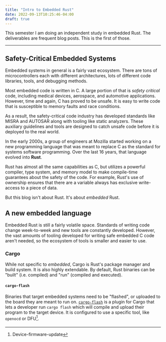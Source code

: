 ```yaml
---
title: "Intro to Embedded Rust"
date: 2022-09-13T10:25:46-04:00
draft: true
---
```


This semester I am doing an independent study in embedded Rust. The deliverables
are frequent blog posts. This is the first of those.

---

## Safety-Critical Embedded Systems

Embedded systems in general is a fairly vast ecosystem. There are tons of
microcontrollers each with different architectures, lots of different code
libraries, tools, and debugging methods.

Most embedded code is written in C. A large portion of that is _safety critical_
code, including medical devices, aerospace, and automotive applications.
However, time and again, C has proved to be unsafe. It is easy to write code
that is susceptible to memory faults and race conditions.

As a result, the safety-critical code industry has developed standards like
MISRA and AUTOSAR along with tooling like static analyzers. These auxiliary
guidelines and tools are designed to catch unsafe code before it is deployed to
the real world.

In the early 2000s, a group of engineers at Mozilla started working on a new
programming language that was meant to replace C as the standard for systems
software programming. Over the last 16 years, that language evolved into
__Rust__.

Rust has almost all the same capabilities as C, but utilizes a powerful
compiler, type system, and memory model to make compile-time guarantees about
the safety of the code. For example, Rust's use of ownership ensures that there
are a variable always has exclusive write-access to a piece of data.

But this blog isn't about Rust. It's about _embedded_ Rust.

## A new embedded language

Embedded Rust is still a fairly volatile space. Standards of writing code change
week-to-week and new tools are constantly developed. However, the vast amounts
of tooling developed for writing safe embedded C code aren't needed, so the
ecosystem of tools is smaller and easier to use.

### Cargo

While not specific to _embedded_, Cargo is Rust's package manager and build
system. It is also highly extendable. By default, Rust binaries can be "built"
(i.e. compiled) and "run" (compiled and executed).

#### `cargo-flash`

Binaries that target embedded systems need to be "flashed", or uploaded to the
board they are meant to run on. [`cargo-flash`] is a plugin for Cargo that lets
a developer run `cargo flash` which will compile and upload their program to the
target device. It is configured to use a specific tool, like `openocd` or
DFU[^1].

[`cargo-flash`]: https://github.com/probe-rs/cargo-flash
[^1]: Device-firmware-update

#### 
